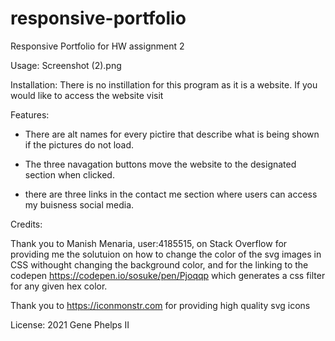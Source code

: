 # responsive-portfolio
Responsive Portfolio for HW assignment 2

Usage: 
Screenshot (2).png


Installation:
There is no instillation for this program as it is a website. If you would like to access the website visit


Features:

- There are alt names for every pictire that describe what is being shown if the pictures do not load. 

- The three navagation buttons move the website to the designated section when clicked.

- there are three links in the contact me section where users can access my buisness social media.


Credits:

Thank you to Manish Menaria, user:4185515, on Stack Overflow for providing me the solutuion on how to change the color of the svg images in CSS withought changing the background color, and for the linking to the codepen https://codepen.io/sosuke/pen/Pjoqqp which generates a css filter for any given hex color. 

Thank you to https://iconmonstr.com for providing high quality svg icons

License:
2021 Gene Phelps II